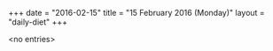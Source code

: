 +++
date = "2016-02-15"
title = "15 February 2016 (Monday)"
layout = "daily-diet"
+++

\<no entries\>